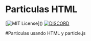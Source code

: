 # Particulas HTML

[![MIT License](https://img.shields.io/apm/l/atomic-design-ui.svg?)]()
[![DISCORD](https://img.shields.io/discord/577422001850023946)]()

#Particulas usando HTML y particle.js
